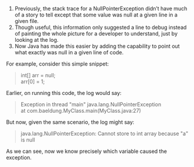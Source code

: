 1. Previously, the stack trace for a NullPointerException didn’t have much of a story to tell except that some value was null at a given line in a given file.
2. Though useful, this information only suggested a line to debug instead of painting the whole picture for a developer to understand, just by looking at the log.
3. Now Java has made this easier by adding the capability to point out what exactly was null in a given line of code.

For example, consider this simple snippet:

>int[] arr = null;\
arr[0] = 1;

Earlier, on running this code, the log would say:

>Exception in thread "main" java.lang.NullPointerException\
at com.baeldung.MyClass.main(MyClass.java:27)

But now, given the same scenario, the log might say:

>java.lang.NullPointerException: Cannot store to int array because "a" is null

As we can see, now we know precisely which variable caused the exception.